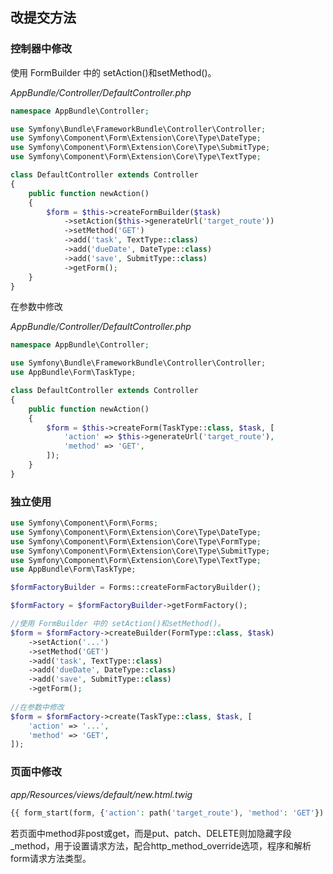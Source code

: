 ## 改提交方法

### 控制器中修改

使用 FormBuilder 中的 setAction()和setMethod()。

*AppBundle/Controller/DefaultController.php*

```php
namespace AppBundle\Controller;

use Symfony\Bundle\FrameworkBundle\Controller\Controller;
use Symfony\Component\Form\Extension\Core\Type\DateType;
use Symfony\Component\Form\Extension\Core\Type\SubmitType;
use Symfony\Component\Form\Extension\Core\Type\TextType;

class DefaultController extends Controller
{
    public function newAction()
    {
        $form = $this->createFormBuilder($task)
            ->setAction($this->generateUrl('target_route'))
            ->setMethod('GET')
            ->add('task', TextType::class)
            ->add('dueDate', DateType::class)
            ->add('save', SubmitType::class)
            ->getForm();
    }
}

```

在参数中修改

*AppBundle/Controller/DefaultController.php*

```php
namespace AppBundle\Controller;

use Symfony\Bundle\FrameworkBundle\Controller\Controller;
use AppBundle\Form\TaskType;

class DefaultController extends Controller
{
    public function newAction()
    {
        $form = $this->createForm(TaskType::class, $task, [
            'action' => $this->generateUrl('target_route'),
            'method' => 'GET',
        ]);
    }
}
```

### 独立使用

```php
use Symfony\Component\Form\Forms;
use Symfony\Component\Form\Extension\Core\Type\DateType;
use Symfony\Component\Form\Extension\Core\Type\FormType;
use Symfony\Component\Form\Extension\Core\Type\SubmitType;
use Symfony\Component\Form\Extension\Core\Type\TextType;
use AppBundle\Form\TaskType;

$formFactoryBuilder = Forms::createFormFactoryBuilder();

$formFactory = $formFactoryBuilder->getFormFactory();

//使用 FormBuilder 中的 setAction()和setMethod()。
$form = $formFactory->createBuilder(FormType::class, $task)
    ->setAction('...')
    ->setMethod('GET')
    ->add('task', TextType::class)
    ->add('dueDate', DateType::class)
    ->add('save', SubmitType::class)
    ->getForm();
    
//在参数中修改
$form = $formFactory->create(TaskType::class, $task, [
    'action' => '...',
    'method' => 'GET',
]);
```

### 页面中修改

*app/Resources/views/default/new.html.twig*

```php
{{ form_start(form, {'action': path('target_route'), 'method': 'GET'}) }}
```

若页面中method非post或get，而是put、patch、DELETE则加隐藏字段_method，用于设置请求方法，配合http_method_override选项，程序和解析form请求方法类型。
